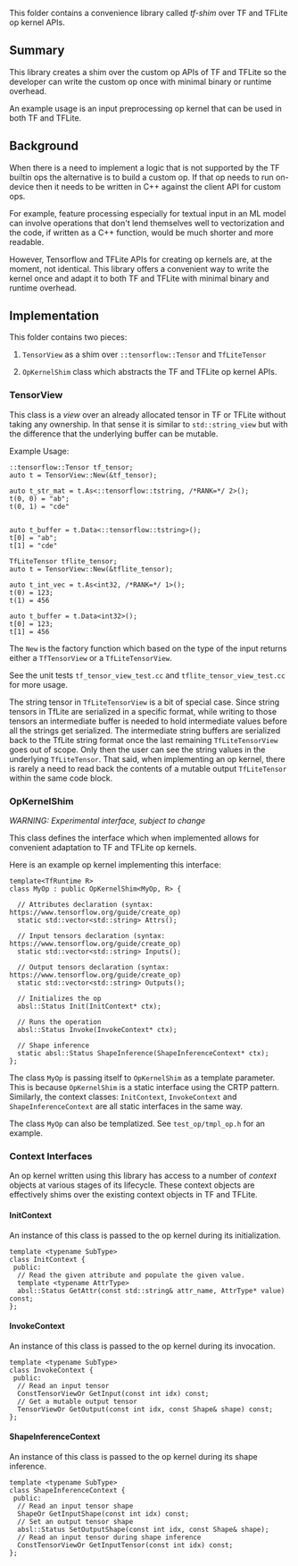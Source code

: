 This folder contains a convenience library called *tf-shim* over TF and TFLite
op kernel APIs.

## Summary

This library creates a shim over the custom op APIs of TF and TFLite so the
developer can write the custom op once with minimal binary or runtime overhead.

An example usage is an input preprocessing op kernel that can be used in
both TF and TFLite.

## Background

When there is a need to implement a logic that is not supported by the TF
builtin ops the alternative is to build a custom op. If that op needs to
run on-device then it needs to be written in C++ against the client API for
custom ops.

For example, feature processing especially for textual input in an ML model
can involve operations that don't lend themselves well to vectorization and the
code, if written as a C++ function, would be much shorter and more readable.

However, Tensorflow and TFLite APIs for creating op kernels are, at the moment,
not identical. This library offers a convenient way to write the kernel once and
adapt it to both TF and TFLite with minimal binary and runtime overhead.

## Implementation

This folder contains two pieces:

1.  `TensorView` as a shim over `::tensorflow::Tensor` and `TfLiteTensor`

2.  `OpKernelShim` class which abstracts the TF and TFLite op kernel APIs.

### TensorView

This class is a *view* over an already allocated tensor in TF or TFLite without
taking any ownership. In that sense it is similar to `std::string_view` but with
the difference that the underlying buffer can be mutable.

Example Usage:

```
::tensorflow::Tensor tf_tensor;
auto t = TensorView::New(&tf_tensor);

auto t_str_mat = t.As<::tensorflow::tstring, /*RANK=*/ 2>();
t(0, 0) = "ab";
t(0, 1) = "cde"


auto t_buffer = t.Data<::tensorflow::tstring>();
t[0] = "ab";
t[1] = "cde"
```

```
TfLiteTensor tflite_tensor;
auto t = TensorView::New(&tflite_tensor);

auto t_int_vec = t.As<int32, /*RANK=*/ 1>();
t(0) = 123;
t(1) = 456

auto t_buffer = t.Data<int32>();
t[0] = 123;
t[1] = 456
```

The `New` is the factory function which based on the type of the input returns
either a `TfTensorView` or a `TfLiteTensorView`.

See the unit tests `tf_tensor_view_test.cc` and `tflite_tensor_view_test.cc` for
more usage.

The string tensor in `TfLiteTensorView` is a bit of special case. Since string
tensors in TfLite are serialized in a specific format, while writing to those
tensors an intermediate buffer is needed to hold intermediate values before all
the strings get serialized. The intermediate string buffers are serialized back
to the TfLite string format once the last remaining `TfLiteTensorView` goes out
of scope. Only then the user can see the string values in the underlying
`TfLiteTensor`. That said, when implementing an op kernel, there is rarely a
need to read back the contents of a mutable output `TfLiteTensor` within the
same code block.

### OpKernelShim

*WARNING: Experimental interface, subject to change*

This class defines the interface which when implemented allows for convenient
adaptation to TF and TFLite op kernels.

Here is an example op kernel implementing this interface:

```
template<TfRuntime R>
class MyOp : public OpKernelShim<MyOp, R> {

  // Attributes declaration (syntax: https://www.tensorflow.org/guide/create_op)
  static std::vector<std::string> Attrs();

  // Input tensors declaration (syntax: https://www.tensorflow.org/guide/create_op)
  static std::vector<std::string> Inputs();

  // Output tensors declaration (syntax: https://www.tensorflow.org/guide/create_op)
  static std::vector<std::string> Outputs();

  // Initializes the op
  absl::Status Init(InitContext* ctx);

  // Runs the operation
  absl::Status Invoke(InvokeContext* ctx);

  // Shape inference
  static absl::Status ShapeInference(ShapeInferenceContext* ctx);
};
```

The class `MyOp` is passing itself to `OpKernelShim` as a template parameter.
This is because `OpKernelShim` is a static interface using the CRTP pattern.
Similarly, the context classes: `InitContext`, `InvokeContext` and
`ShapeInferenceContext` are all static interfaces in the same way.

The class `MyOp` can also be templatized. See `test_op/tmpl_op.h` for an
example.

### Context Interfaces

An op kernel written using this library has access to a number of *context*
objects at various stages of its lifecycle. These context objects are
effectively shims over the existing context objects in TF and TFLite.

#### InitContext
An instance of this class is passed to the op kernel during its initialization.

```
template <typename SubType>
class InitContext {
 public:
  // Read the given attribute and populate the given value.
  template <typename AttrType>
  absl::Status GetAttr(const std::string& attr_name, AttrType* value) const;
};
```

#### InvokeContext
An instance of this class is passed to the op kernel during its invocation.

```
template <typename SubType>
class InvokeContext {
 public:
  // Read an input tensor
  ConstTensorViewOr GetInput(const int idx) const;
  // Get a mutable output tensor
  TensorViewOr GetOutput(const int idx, const Shape& shape) const;
};
```

#### ShapeInferenceContext
An instance of this class is passed to the op kernel during its shape inference.

```
template <typename SubType>
class ShapeInferenceContext {
 public:
  // Read an input tensor shape
  ShapeOr GetInputShape(const int idx) const;
  // Set an output tensor shape
  absl::Status SetOutputShape(const int idx, const Shape& shape);
  // Read an input tensor during shape inference
  ConstTensorViewOr GetInputTensor(const int idx) const;
};
```
